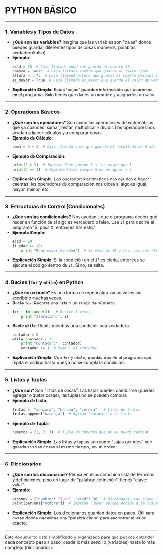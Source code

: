 # PYTHON BÁSICO



---

### 1. **Variables y Tipos de Datos**  
   - **¿Qué son las variables?** Imagina que las variables son "cajas" donde puedes guardar diferentes tipos de cosas (números, palabras, verdadero/falso).
   - **Ejemplo**:
     ```python
     edad = 25  # Caja llamada edad que guarda el número 25
     nombre = "Ana"  # Caja llamada nombre que guarda el texto "Ana"
     altura = 1.75  # Caja llamada altura que guarda el número decimal 1.75
     es_mayor = True  # Caja llamada es_mayor que guarda el valor de verdadero
     ```
   - **Explicación Simple**: Estas "cajas" guardan información que usaremos en el programa. Solo tienes que darles un nombre y asignarles un valor.

---

### 2. **Operadores Básicos**  
   - **¿Qué son los operadores?** Son como las operaciones de matemáticas que ya conoces: sumar, restar, multiplicar y dividir. Los operadores nos ayudan a hacer cálculos y a comparar cosas.
   - **Ejemplo de Cálculo**:
     ```python
     suma = 5 + 3  # Caja llamada suma que guarda el resultado de 5 más 3, es decir, 8
     ```
   - **Ejemplo de Comparación**:
     ```python
     print(5 > 3)  # Imprime True porque 5 sí es mayor que 3
     print(5 == 3)  # Imprime False porque 5 no es igual a 3
     ```
   - **Explicación Simple**: Los operadores aritméticos nos ayudan a hacer cuentas; los operadores de comparación nos dicen si algo es igual, mayor, menor, etc.

---

### 3. **Estructuras de Control (Condicionales)**  
   - **¿Qué son las condicionales?** Nos ayudan a que el programa decida qué hacer en función de si algo es verdadero o falso. Usa `if` para decirle al programa "Si pasa X, entonces haz esto."
   - **Ejemplo Simple**:
     ```python
     edad = 18
     if edad >= 18:
         print("Eres mayor de edad")  # Si edad es 18 o más, imprime "Eres mayor de edad"
     ```
   - **Explicación Simple**: Si la condición en el `if` es cierta, entonces se ejecuta el código dentro de `if`. Si no, se salta.

---

### 4. **Bucles (`for` y `while`) en Python**  
   - **¿Qué es un bucle?** Es una forma de repetir algo varias veces sin escribirlo muchas veces. 
   - **Bucle `for`**: Recorre una lista o un rango de números.
     ```python
     for i in range(3):  # Repite 3 veces
         print("Iteración:", i)
     ```
   - **Bucle `while`**: Repite mientras una condición sea verdadera.
     ```python
     contador = 0
     while contador < 3:
         print("Contador:", contador)
         contador += 1  # Suma 1 al contador
     ```
   - **Explicación Simple**: Con `for` y `while`, puedes decirle al programa que repita el código hasta que ya no se cumpla la condición. 

---

### 5. **Listas y Tuplas**  
   - **¿Qué son?** Son "listas de cosas". Las listas pueden cambiarse (puedes agregar o quitar cosas); las tuplas no se pueden cambiar.
   - **Ejemplo de Lista**:
     ```python
     frutas = ["manzana", "banana", "cereza"]  # Lista de frutas
     frutas.append("naranja")  # Agrega "naranja" a la lista
     ```
   - **Ejemplo de Tupla**:
     ```python
     numeros = (1, 2, 3)  # Tupla de números que no se puede cambiar
     ```
   - **Explicación Simple**: Las listas y tuplas son como "cajas grandes" que guardan varias cosas al mismo tiempo, en un orden.

---

### 6. **Diccionarios**  
   - **¿Qué son los diccionarios?** Piensa en ellos como una lista de términos y definiciones, pero en lugar de "palabra: definición", tienes "clave: valor".
   - **Ejemplo**:
     ```python
     persona = {"nombre": "Juan", "edad": 30}  # Diccionario con clave "nombre" y "edad"
     print(persona["nombre"])  # Imprime "Juan" porque accede a la clave "nombre"
     ```
   - **Explicación Simple**: Los diccionarios guardan datos en pares. Útil para cosas donde necesitas una "palabra clave" para encontrar el valor exacto.

---

Este documento está simplificado y organizado para que puedas entender cada concepto paso a paso, desde lo más sencillo (variables) hasta lo más complejo (diccionarios).
